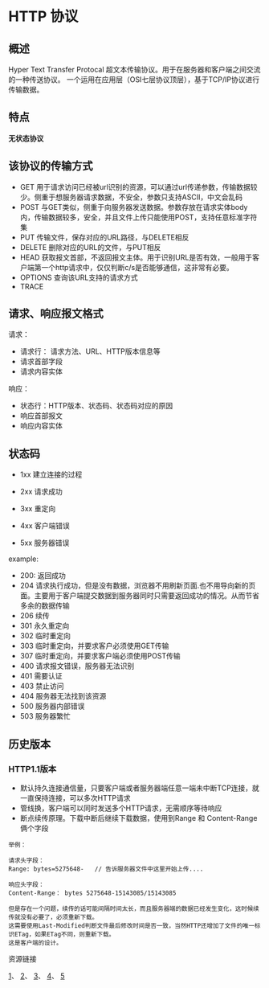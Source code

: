 # HTTP 协议


## 概述

Hyper Text Transfer Protocal 超文本传输协议。用于在服务器和客户端之间交流的一种传送协议。
一个运用在应用层（OSI七层协议顶层），基于TCP/IP协议进行传输数据。

## 特点

**无状态协议**


## 该协议的传输方式

- GET   用于请求访问已经被url识别的资源，可以通过url传递参数，传输数据较少。侧重于想服务器请求数据，不安全，参数只支持ASCII，中文会乱码
- POST  与GET类似，侧重于向服务器发送数据。参数存放在请求实体body内，传输数据较多，安全，并且文件上传只能使用POST，支持任意标准字符集
- PUT 传输文件，保存对应的URL路径，与DELETE相反
- DELETE 删除对应的URL的文件，与PUT相反
- HEAD 获取报文首部，不返回报文主体。用于识别URL是否有效，一般用于客户端第一个http请求中，仅仅判断c/s是否能够通信，这非常有必要。
- OPTIONS 查询该URL支持的请求方式
- TRACE

## 请求、响应报文格式

请求：

- 请求行： 请求方法、URL、HTTP版本信息等
- 请求首部字段
- 请求内容实体

响应：

- 状态行：HTTP版本、状态码、状态码对应的原因
- 响应首部报文
- 响应内容实体

## 状态码

- 1xx 建立连接的过程

- 2xx 请求成功

- 3xx 重定向

- 4xx 客户端错误

- 5xx 服务器错误

example:

- 200: 返回成功
- 204 请求执行成功，但是没有数据，浏览器不用刷新页面.也不用导向新的页面。主要用于客户端提交数据到服务器同时只需要返回成功的情况。从而节省多余的数据传输
- 206 续传
- 301 永久重定向
- 302 临时重定向
- 303 临时重定向，并要求客户必须使用GET传输
- 307 临时重定向，并要求客户端必须使用POST传输
- 400 请求报文错误，服务器无法识别
- 401 需要认证
- 403 禁止访问
- 404 服务器无法找到该资源
- 500 服务器内部错误
- 503 服务器繁忙

## 历史版本

### HTTP1.1版本

- 默认持久连接通信量，只要客户端或者服务器端任意一端未中断TCP连接，就一直保持连接，可以多次HTTP请求
- 管线换，客户端可以同时发送多个HTTP请求，无需顺序等待响应
- 断点续传原理。下载中断后继续下载数据，使用到Range 和 Content-Range俩个字段
```
举例：

请求头字段：
Range: bytes=5275648-   // 告诉服务器文件中这里开始上传....

响应头字段：
Content-Range： bytes 5275648-15143085/15143085

但是存在一个问题，续传的话可能间隔时间太长，而且服务器端的数据已经发生变化，这时候续传就没有必要了，必须重新下载。
这需要使用Last-Modified判断文件最后修改时间是否一致，当然HTTP还增加了文件的唯一标识ETag，如果ETag不同，则重新下载。
这是客户端的设计。

```

资源链接

[1](http://www.mamicode.com/info-detail-1825350.html)、
[2](http://www.mamicode.com/info-detail-1825350.html)、
[3](https://www.cnblogs.com/sunny-sl/p/6529830.html)、
[4](http://www.mamicode.com/info-detail-1825350.html)、
[5](https://www.cnblogs.com/zhjh256/p/6910534.html)
